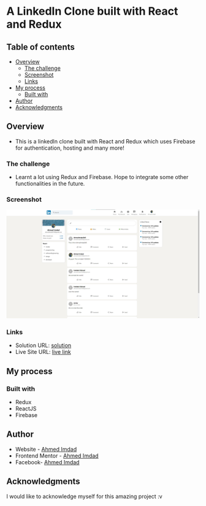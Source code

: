 #  A LinkedIn Clone built with React and Redux 

## Table of contents

- [Overview](#overview)
  - [The challenge](#the-challenge)
  - [Screenshot](#screenshot)
  - [Links](#links)
- [My process](#my-process)
  - [Built with](#built-with)
- [Author](#author)
- [Acknowledgments](#acknowledgments)


## Overview

- This is a linkedIn clone built with React and Redux which uses Firebase for authentication, hosting and many more!

### The challenge

- Learnt a lot using Redux and Firebase. Hope to integrate some other functionalities in the future.

### Screenshot

![](./src/images/linkedin-clone-react.jpg)


### Links

- Solution URL: [solution](https://github.com/imdadulahmed1593/quiz-for-you-react-typescript)
- Live Site URL: [live link](https://linkedin-clone-react-68ffd.web.app/)

## My process

### Built with

- Redux
- ReactJS
- Firebase



## Author

- Website - [Ahmed Imdad](https://ahmedimdad93.netlify.app/)
- Frontend Mentor - [Ahmed Imdad](https://www.frontendmentor.io/profile/imdadulahmed1593)
- Facebook- [Ahmed Imdad](https://www.facebook.com/ahmed.imdad.5/)


## Acknowledgments

I would like to acknowledge myself for this amazing project :v
